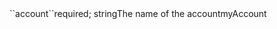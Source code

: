 <tr><td>``account``</td><td>required; string</td><td>The name of the account</td><td>myAccount</td><td></td></tr>
